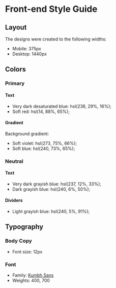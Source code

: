# Front-end Style Guide

## Layout

The designs were created to the following widths:

- Mobile: 375px
- Desktop: 1440px

## Colors

### Primary

#### Text

- Very dark desaturated blue: hsl(238, 29%, 16%);
- Soft red: hsl(14, 88%, 65%);

#### Gradient

Background gradient:

- Soft violet: hsl(273, 75%, 66%);
- Soft blue: hsl(240, 73%, 65%);

### Neutral

#### Text

- Very dark grayish blue: hsl(237, 12%, 33%);
- Dark grayish blue: hsl(240, 6%, 50%);

#### Dividers

- Light grayish blue: hsl(240, 5%, 91%);

## Typography

### Body Copy

- Font size: 12px

### Font

- Family: [Kumbh Sans](https://fonts.google.com/specimen/Kumbh+Sans)
- Weights: 400, 700
